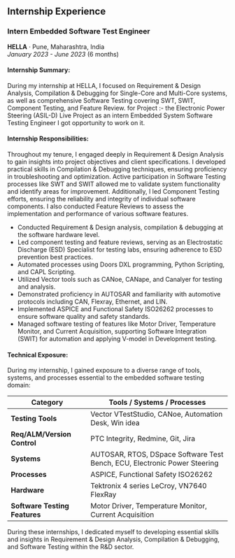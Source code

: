 ## Internship Experience

### Intern Embedded Software Test Engineer
**HELLA** · Pune, Maharashtra, India  
*January 2023 - June 2023* (6 months)

#### Internship Summary:
During my internship at HELLA, I focused on Requirement & Design Analysis, Compilation & Debugging for Single-Core and Multi-Core systems, 
as well as comprehensive Software Testing covering SWT, SWIT, Component Testing, and Feature Review. 
for 
Project :- the Electronic Power Steering (ASIL-D) Live Project 
as an intern Embedded System Software Testing Engineer I got opportunity to work on it.

#### Internship Responsibilities:
Throughout my tenure, I engaged deeply in Requirement & Design Analysis to gain insights into project objectives and client specifications. 
I developed practical skills in Compilation & Debugging techniques, ensuring proficiency in troubleshooting and optimization. 
Active participation in Software Testing processes like SWT and SWIT allowed me to validate system functionality and identify areas for improvement. 
Additionally, I led Component Testing efforts, ensuring the reliability and integrity of individual software components. 
I also conducted Feature Reviews to assess the implementation and performance of various software features.

- Conducted Requirement & Design analysis, compilation & debugging at the software hardware level.
- Led component testing and feature reviews, serving as an Electrostatic Discharge (ESD) Specialist for testing labs, ensuring adherence to ESD prevention best practices.
- Automated processes using Doors DXL programming, Python Scripting, and CAPL Scripting.
- Utilized Vector tools such as CANoe, CANape, and Canalyer for testing and analysis.
- Demonstrated proficiency in AUTOSAR and familiarity with automotive protocols including CAN, Flexray, Ethernet, and LIN.
- Implemented ASPICE and Functional Safety ISO26262 processes to ensure software quality and safety standards.
- Managed software testing of features like Motor Driver, Temperature Monitor, and Current Acquisition, supporting Software Integration (SWIT)
  for automation and applying V-model in Development testing.

#### Technical Exposure:
During my internship, I gained exposure to a diverse range of tools, systems, and processes essential to the embedded software testing domain:

| Category                       | Tools / Systems / Processes                             |
|--------------------------------|---------------------------------------------------------|
| **Testing Tools**              | Vector VTestStudio, CANoe, Automation Desk, Win idea    |
| **Req/ALM/Version Control**    | PTC Integrity, Redmine, Git, Jira                       |
| **Systems**                    | AUTOSAR, RTOS, DSpace Software Test Bench, ECU, Electronic Power Steering |
| **Processes**                  | ASPICE, Functional Safety ISO26262                      |
| **Hardware**                   | Tektronix 4 series LeCroy, VN7640 FlexRay              |
| **Software Testing Features**  | Motor Driver, Temperature Monitor, Current Acquisition  |

During these internships, I dedicated myself to developing essential skills and insights in Requirement & Design Analysis, Compilation & Debugging, and 
Software Testing within the R&D sector.
